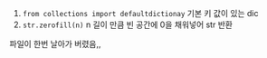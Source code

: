 1.  `from collections import defaultdictionay`  기본 키 값이 있는 dic
2. `str.zerofill(n)` n 길이 만큼 빈 공간에 0을 채워넣어 str 반환



파일이 한번 날아가 버렸음,,